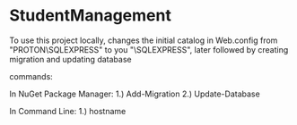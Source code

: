 # StudentManagement

To use this project locally, changes the initial catalog in Web.config from "PROTON\SQLEXPRESS" to you "<your system hostname>\SQLEXPRESS",
later followed by creating migration and updating database

commands:

In NuGet Package Manager:
  1.) Add-Migration <name>
  2.) Update-Database
 
In Command Line:
  1.) hostname
